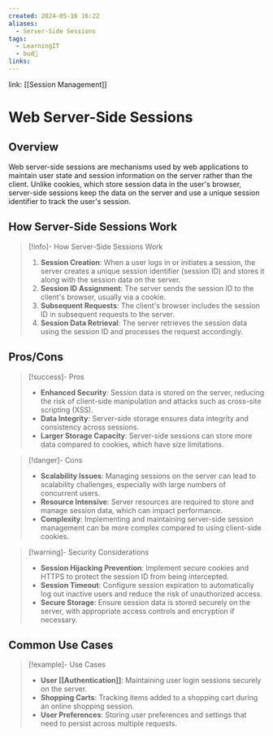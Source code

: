 ```yaml
---
created: 2024-05-16 16:22
aliases:
  - Server-Side Sessions
tags:
  - LearningIT
  - bud🌿
links:
---
```


link: [[Session Management]]

# Web Server-Side Sessions

## Overview

Web server-side sessions are mechanisms used by web applications to maintain user state and session information on the server rather than the client. Unlike cookies, which store session data in the user's browser, server-side sessions keep the data on the server and use a unique session identifier to track the user's session.

## How Server-Side Sessions Work

> [!info]- How Server-Side Sessions Work
> 1. **Session Creation**: When a user logs in or initiates a session, the server creates a unique session identifier (session ID) and stores it along with the session data on the server.
> 2. **Session ID Assignment**: The server sends the session ID to the client's browser, usually via a cookie.
> 3. **Subsequent Requests**: The client's browser includes the session ID in subsequent requests to the server.
> 4. **Session Data Retrieval**: The server retrieves the session data using the session ID and processes the request accordingly.

## Pros/Cons

> [!success]- Pros
> - **Enhanced Security**: Session data is stored on the server, reducing the risk of client-side manipulation and attacks such as cross-site scripting (XSS).
> - **Data Integrity**: Server-side storage ensures data integrity and consistency across sessions.
> - **Larger Storage Capacity**: Server-side sessions can store more data compared to cookies, which have size limitations.


> [!danger]- Cons
> - **Scalability Issues**: Managing sessions on the server can lead to scalability challenges, especially with large numbers of concurrent users.
> - **Resource Intensive**: Server resources are required to store and manage session data, which can impact performance.
> - **Complexity**: Implementing and maintaining server-side session management can be more complex compared to using client-side cookies.


> [!warning]- Security Considerations
> 
> - **Session Hijacking Prevention**: Implement secure cookies and HTTPS to protect the session ID from being intercepted.
> - **Session Timeout**: Configure session expiration to automatically log out inactive users and reduce the risk of unauthorized access.
> - **Secure Storage**: Ensure session data is stored securely on the server, with appropriate access controls and encryption if necessary.


## Common Use Cases

> [!example]- Use Cases
> - **User [[Authentication]]**: Maintaining user login sessions securely on the server.
> - **Shopping Carts**: Tracking items added to a shopping cart during an online shopping session.
> - **User Preferences**: Storing user preferences and settings that need to persist across multiple requests.


